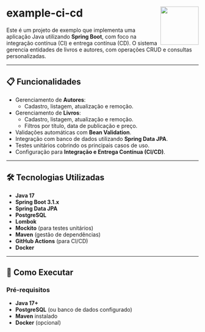 # example-ci-cd  <a href="https://skillicons.dev"> <img width="100px" align="right" src="https://skillicons.dev/icons?i=java,spring,docker" /> </a>

Este é um projeto de exemplo que implementa uma aplicação Java utilizando **Spring Boot**, com foco na integração contínua (CI) e entrega contínua (CD). O sistema gerencia entidades de livros e autores, com operações CRUD e consultas personalizadas.

---

## 📋 Funcionalidades

- Gerenciamento de **Autores**:
  - Cadastro, listagem, atualização e remoção.
- Gerenciamento de **Livros**:
  - Cadastro, listagem, atualização e remoção.
  - Filtros por título, data de publicação e preço.
- Validações automáticas com **Bean Validation**.
- Integração com banco de dados utilizando **Spring Data JPA**.
- Testes unitários cobrindo os principais casos de uso.
- Configuração para **Integração e Entrega Contínua (CI/CD)**.

---

## 🛠️ Tecnologias Utilizadas

- **Java 17**
- **Spring Boot 3.1.x**
- **Spring Data JPA**
- **PostgreSQL**
- **Lombok**
- **Mockito** (para testes unitários)
- **Maven** (gestão de dependências)
- **GitHub Actions** (para CI/CD)
- **Docker** 

---

## 🚀 Como Executar

### Pré-requisitos

- **Java 17+**
- **PostgreSQL** (ou banco de dados configurado)
- **Maven** instalado
- **Docker** (opcional)
